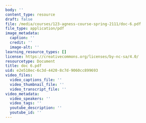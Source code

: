 ```yaml
---
body: ''
content_type: resource
draft: false
file: /media/courses/123-agness-course-spring-2111/doc-6.pdf
file_type: application/pdf
image_metadata:
  caption: ''
  credit: ''
  image-alt: ''
learning_resource_types: []
license: https://creativecommons.org/licenses/by-nc-sa/4.0/
resourcetype: Document
title: doc 6.pdf
uid: e2e518ec-6c3d-4420-8c7d-9060cc899693
video_files:
  video_captions_file: ''
  video_thumbnail_file: ''
  video_transcript_file: ''
video_metadata:
  video_speakers: ''
  video_tags: ''
  youtube_description: ''
  youtube_id: ''
---
```

